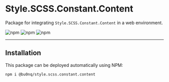 # Style.SCSS.Constant.Content

Package for integrating `Style.SCSS.Constant.Content` in a web environment.

![npm](https://img.shields.io/npm/v/@bu0nq/style.scss.constant.content?style=for-the-badge)
![npm](https://img.shields.io/npm/dm/@bu0nq/style.scss.constant.content?style=for-the-badge)
![npm](https://img.shields.io/npm/dt/@bu0nq/style.scss.constant.content?style=for-the-badge)
___

## Installation

This package can be deployed automatically using NPM:

```
npm i @bu0nq/style.scss.constant.content
```
